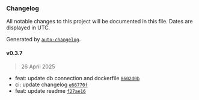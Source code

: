 ### Changelog

All notable changes to this project will be documented in this file. Dates are displayed in UTC.

Generated by [`auto-changelog`](https://github.com/CookPete/auto-changelog).

#### v0.3.7

> 26 April 2025

- feat: update db connection and dockerfile [`8602d0b`](https://github.com/datr-tech/db-proc/commit/8602d0b930da7622e260ea4a41e7d888cfbdde80)
- ci: update changelog [`e66770f`](https://github.com/datr-tech/db-proc/commit/e66770f8895695710ac533acf90d784199d269bc)
- feat: update readme [`f27ae16`](https://github.com/datr-tech/db-proc/commit/f27ae1661991a76c6d87786e185afccb369bb2d7)
